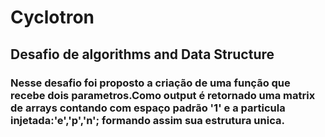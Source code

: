 # Cyclotron

## Desafio de algorithms and Data Structure

### Nesse desafio foi proposto a criação de uma função que recebe dois parametros.Como output é retornado uma matrix de arrays contando com espaço padrão '1' e a particula injetada:'e','p','n'; formando assim sua estrutura unica.
